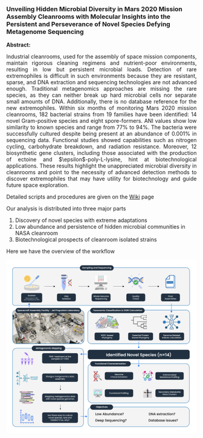 ### Unveiling Hidden Microbial Diversity in Mars 2020 Mission Assembly Cleanrooms with Molecular Insights into the Persistent and Perseverance of Novel Species Defying Metagenome Sequencing


**Abstract:**

<p align="justify"> 
Industrial cleanrooms, used for the assembly of space mission components, maintain rigorous cleaning regimens and nutrient-poor environments, resulting in low but persistent microbial loads. Detection of rare extremophiles is difficult in such environments because they are resistant, sparse, and DNA extraction and sequencing technologies are not advanced enough. Traditional metagenomics approaches are missing the rare species, as they can neither break up hard microbial cells nor separate small amounts of DNA. Additionally, there is no database reference for the new extremophiles. Within six months of monitoring Mars 2020 mission cleanrooms, 182 bacterial strains from 19 families have been identified: 14 novel Gram-positive species and eight spore-formers. ANI values show low similarity to known species and range from 77% to 94%. The bacteria were successfully cultured despite being present at an abundance of 0.001% in sequencing data. Functional studies showed capabilities such as nitrogen cycling, carbohydrate breakdown, and radiation resistance. Moreover, 12 biosynthetic gene clusters, including those associated with the production of ectoine and $\epsilon$-poly-L-lysine, hint at biotechnological applications. These results highlight the unappreciated microbial diversity in cleanrooms and point to the necessity of advanced detection methods to discover extremophiles that may have utility for biotechnology and guide future space exploration.
</p>

Detailed scripts and procedures are given on the [Wiki](https://github.com/RamanLab/spore-to-VO/wiki) page

Our analysis is distributed into three major parts
1. Discovery of novel species with extreme adaptations
2. Low abundance and persistence of hidden microbial communities in NASA cleanroom
3. Biotechnological prospects of cleanroom isolated strains

Here we have the overview of the workflow
<p align="center">
<a href="https://github.com/RamanLab/spore-to-VO/blob/main/Figure%201.png"><img src="https://github.com/RamanLab/spore-to-VO/blob/main/Figure%201.png"></a>
</p>
